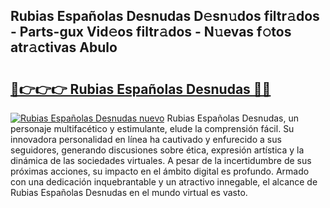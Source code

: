 ## Rubias Españolas Desnudas D𝚎sn𝚞dos filtr𝚊dos - Parts-gux Vid𝚎os filtr𝚊dos - N𝚞evas f𝚘tos atr𝚊ctivas Abulo

# <h2><a href="http://mbcn6c.tromn.icu/?c=Rubias+Espa%c3%b1olas+Desnudas">🔗👉👉👉 Rubias Españolas Desnudas 🔗🔗</a></h2>

[![Rubias Españolas Desnudas nuevo](https://i.imgur.com/pEAQMta.gif)](http://mbcn6c.tromn.icu/?c=Rubias+Espa%c3%b1olas+Desnudas)
Rubias Españolas Desnudas, un personaje multifacético y estimulante, elude la comprensión fácil. Su innovadora personalidad en línea ha cautivado y enfurecido a sus seguidores, generando discusiones sobre ética, expresión artística y la dinámica de las sociedades virtuales. A pesar de la incertidumbre de sus próximas acciones, su impacto en el ámbito digital es profundo. Armado con una dedicación inquebrantable y un atractivo innegable, el alcance de Rubias Españolas Desnudas en el mundo virtual es vasto.
